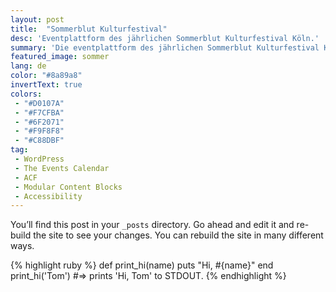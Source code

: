 ```yaml
---
layout: post
title:  "Sommerblut Kulturfestival"
desc: 'Eventplattform des jährlichen Sommerblut Kulturfestival Köln.'
summary: 'Die eventplattform des jährlichen Sommerblut Kulturfestival Köln.'
featured_image: sommer
lang: de
color: "#8a89a8"
invertText: true
colors:
 - "#D0107A"
 - "#F7CFBA"
 - "#6F2071"
 - "#F9F8F8"
 - "#C88DBF"
tag:
 - WordPress
 - The Events Calendar
 - ACF
 - Modular Content Blocks
 - Accessibility
---
```

You’ll find this post in your `_posts` directory. Go ahead and edit it and re-build the site to see your changes. You can rebuild the site in many different ways.

{% highlight ruby %}
def print_hi(name)
  puts "Hi, #{name}"
end
print_hi('Tom')
#=> prints 'Hi, Tom' to STDOUT.
{% endhighlight %}
